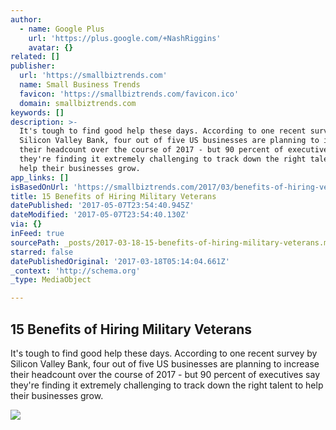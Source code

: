 ```yaml
---
author:
  - name: Google Plus
    url: 'https://plus.google.com/+NashRiggins'
    avatar: {}
related: []
publisher:
  url: 'https://smallbiztrends.com'
  name: Small Business Trends
  favicon: 'https://smallbiztrends.com/favicon.ico'
  domain: smallbiztrends.com
keywords: []
description: >-
  It's tough to find good help these days. According to one recent survey by
  Silicon Valley Bank, four out of five US businesses are planning to increase
  their headcount over the course of 2017 - but 90 percent of executives say
  they're finding it extremely challenging to track down the right talent to
  help their businesses grow.
app_links: []
isBasedOnUrl: 'https://smallbiztrends.com/2017/03/benefits-of-hiring-veterans.html'
title: 15 Benefits of Hiring Military Veterans
datePublished: '2017-05-07T23:54:40.945Z'
dateModified: '2017-05-07T23:54:40.130Z'
via: {}
inFeed: true
sourcePath: _posts/2017-03-18-15-benefits-of-hiring-military-veterans.md
starred: false
datePublishedOriginal: '2017-03-18T05:14:04.661Z'
_context: 'http://schema.org'
_type: MediaObject

---
```

<article style=""><h1>15 Benefits of Hiring Military Veterans</h1><p>It's tough to find good help these days. According to one recent survey by Silicon Valley Bank, four out of five US businesses are planning to increase their headcount over the course of 2017 - but 90 percent of executives say they're finding it extremely challenging to track down the right talent to help their businesses grow.</p><img src="http://smallbiztrends.com/wp-content/uploads/2017/03/shutterstock_338583656.jpg" /></article>